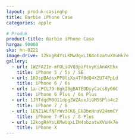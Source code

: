 ```yaml
---
layout: produk-casinghp
title: Barbie iPhone Case
categories: apple

# Produk
product-title: Barbie iPhone Case
harga: 90000
sku: hn-0221
image-drive: 12kogR4YsLKMwUqxLIN4obzatwXVuHk7e
gallery:
  - url: 1WZFAZIn-mFOLiOVQ3paFtvyKiAnAKEkx
    title: iPhone 5 / 5s / SE
  - url: 1KOspBAdsxPP8liXx4TfBdQ4XZU74PpLd
    title: iPhone 6 / 6s
  - url: 1a-cPCL79-HgkI8gBATEDDsyCacs8y66C
    title: iPhone 6 Plus / 6s Plus
  - url: 1JRTdqdM0O11dpgZWZAuxJiGM5SPlo4c2
    title: iPhone 7 / 8
  - url: 1ENZ1ALfNFrWv3CKG_EkDbeHnaV24mmCY
    title: iPhone 7 Plus / 8 Plus
  - url: 12kogR4YsLKMwUqxLIN4obzatwXVuHk7e
    title: iPhone X
---
```

